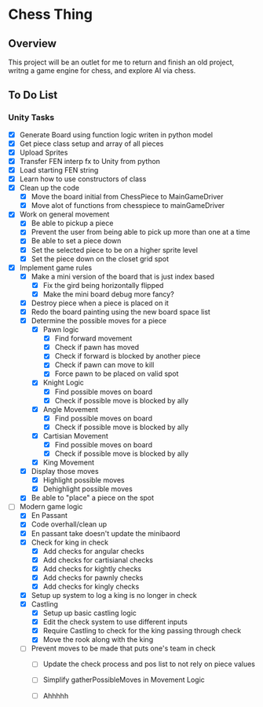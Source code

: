 # Chess Thing

## Overview

This project will be an outlet for me to return and finish an old project, writng a game engine for chess, and explore AI via chess.

## To Do List

### Unity Tasks
- [x] Generate Board using function logic writen in python model
- [x] Get piece class setup and array of all pieces
- [x] Upload Sprites
- [x] Transfer FEN interp fx to Unity from python
- [x] Load starting FEN string
- [x] Learn how to use constructors of class
- [x] Clean up the code
  - [x] Move the board initial from ChessPiece to MainGameDriver
  - [x] Move alot of functions from chesspiece to mainGameDriver
- [x] Work on general movement
  - [x] Be able to pickup a piece
  - [x] Prevent the user from being able to pick up more than one at a time
  - [x] Be able to set a piece down
  - [x] Set the selected piece to be on a higher sprite level
  - [x] Set the piece down on the closet grid spot
- [x] Implement game rules
  - [x] Make a mini version of the board that is just index based
    - [x] Fix the gird being horizontally flipped
    - [x] Make the mini board debug more fancy?
  - [x] Destroy piece when a piece is placed on it
  - [x] Redo the board painting using the new board space list
  - [x] Determine the possible moves for a piece
    - [x] Pawn logic
      - [x] Find forward movement
      - [x] Check if pawn has moved
      - [x] Check if forward is blocked by another piece
      - [x] Check if pawn can move to kill
      - [x] Force pawn to be placed on valid spot
    - [x] Knight Logic
      - [x] Find possible moves on board
      - [x] Check if possible move is blocked by ally
    - [x] Angle Movement
      - [x] Find possible moves on board
      - [x] Check if possible move is blocked by ally
    - [x] Cartisian Movement
      - [x] Find possible moves on board
      - [x] Check if possible move is blocked by ally
    - [x] King Movement
  - [x] Display those moves
    - [x] Highlight possible moves
    - [x] Dehighlight possible moves 
  - [x] Be able to "place" a piece on the spot
- [ ] Modern game logic
  - [x] En Passant
  - [x] Code overhall/clean up
  - [x] En passant take doesn't update the minibaord
  - [x] Check for king in check
    - [x] Add checks for angular checks
    - [x] Add checks for cartisianal checks
    - [x] Add checks for kightly checks
    - [x] Add checks for pawnly checks
    - [x] Add checks for kingly checks
  - [x] Setup up system to log a king is no longer in check
  - [x] Castling
    - [x] Setup up basic castling logic
    - [x] Edit the check system to use different inputs
    - [x] Require Castling to check for the king passing through check
    - [x] Move the rook along with the king
  - [ ] Prevent moves to be made that puts one's team in check
    - [ ] Update the check process and pos list to not rely on piece values
    - [ ] Simplify gatherPossibleMoves in Movement Logic
    - [ ] Ahhhhh
    
